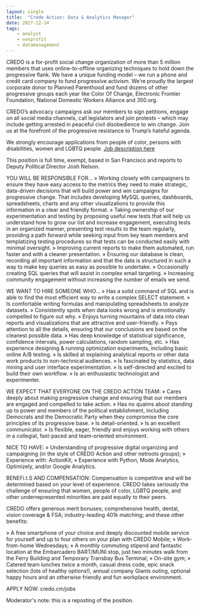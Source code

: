 ```yaml
---
layout: single
title:  "Credo Action: Data & Analytics Manager"
date: 2017-12-14
tags: 
    - analyst
    - nonprofit
    - datamanagement
---
```


CREDO is a for-profit social change organization of more than 5 million members that uses online-to-offline organizing techniques to hold down the progressive flank. We have a unique funding model – we run a phone and credit card company to fund progressive activism. We’re proudly the largest corporate donor to Planned Parenthood and fund dozens of other progressive groups each year like Color Of Change, Electronic Frontier Foundation, National Domestic Workers Alliance and 350.org.

CREDO’s advocacy campaigns ask our members to sign petitions, engage on all social media channels, call legislators and join protests – which may include getting arrested in peaceful civil disobedience to win change. Join us at the forefront of the progressive resistance to Trump’s hateful agenda.

We strongly encourage applications from people of color, persons with disabilities, women and LGBTQ people.
[Job description here](https://credoaction.com/data-analytics-manager-2018/)

This position is full time, exempt, based in San Francisco and reports to Deputy Political Director Josh Nelson.

YOU WILL BE RESPONSIBLE FOR…
» Working closely with campaigners to ensure they have easy access to the metrics they need to make strategic, data-driven decisions that will build power and win campaigns for progressive change. That includes developing MySQL queries, dashboards, spreadsheets, charts and any other visualizations to provide this information in a clear and friendly format.
» Taking ownership of our experimentation and testing by proposing useful new tests that will help us understand how to grow our list and increase engagement, executing tests in an organized manner, presenting test results to the team regularly, providing a path forward while seeking input from key team members and templatizing testing procedures so that tests can be conducted easily with minimal oversight.
» Improving current reports to make them automated, run faster and with a cleaner presentation.
» Ensuring our database is clean, recording all important information and that the data is structured in such a way to make key queries as easy as possible to undertake.
» Occasionally creating SQL queries that will assist in complex email targeting.
» Increasing community engagement without increasing the number of emails we send.

WE WANT TO HIRE SOMEONE WHO…
» Has a solid command of SQL and is able to find the most efficient way to write a complex SELECT statement.
» Is comfortable writing formulas and manipulating spreadsheets to analyze datasets.
» Consistently spots when data looks wrong and is emotionally compelled to figure out why.
» Enjoys turning mountains of data into clean reports and visualizations that are attractive and user-friendly.
» Pays attention to all the details, ensuring that our conclusions are based on the cleanest possible data.
» Has deep knowledge of statistical significance, confidence intervals, power calculations, random sampling, etc.
» Has experience designing & running optimization experiments, including basic online A/B testing.
» Is skilled at explaining analytical reports or other data work products to non-technical audiences.
» Is fascinated by statistics, data mining and user interface experimentation.
» Is self-directed and excited to build their own workflow.
» Is an enthusiastic technologist and experimenter.

WE EXPECT THAT EVERYONE ON THE CREDO ACTION TEAM: 
» Cares deeply about making progressive change and ensuring that our members are engaged and compelled to take action.
» Has no qualms about standing up to power and members of the political establishment, including Democrats and the Democratic Party when they compromise the core principles of its progressive base.
» Is detail-oriented.
» Is an excellent communicator.
» Is flexible, eager, friendly and enjoys working with others in a collegial, fast-paced and team-oriented environment.

NICE TO HAVE:
» Understanding of progressive digital organizing and campaigning (in the style of CREDO Action and other netroots groups);
» Experience with: ActionKit;
» Experience with Python, Mode Analytics, Optimizely, and/or Google Analytics.

BENEFi.t.S AND COMPENSATION:
Compensation is competitive and will be determined based on your level of experience. CREDO takes seriously the challenge of ensuring that women, people of color, LGBTQ people, and other underrepresented minorities are paid equally to their peers.

CREDO offers generous merit bonuses; comprehensive health, dental, vision coverage & FSA; industry-leading 401k matching; and these other benefits:

» A free smartphone of your choice and deeply discounted mobile service for yourself and up to four others on your plan with CREDO Mobile;
» Work-from-home Wednesdays;
» A monthly commuting stipend and fantastic location at the Embarcadero BART/MUNI stop, just two minutes walk from the Ferry Building and Temporary Transbay Bus Terminal;
» On-site gym;
» Catered team lunches twice a month, casual dress code, epic snack selection (lots of healthy options!), annual company Giants outing, optional happy hours and an otherwise friendly and fun workplace environment.

APPLY NOW: credo.cm/jobs

Moderator's note: this is a reposting of the position.
